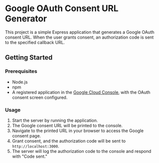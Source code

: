 # Google OAuth Consent URL Generator

This project is a simple Express application that generates a Google OAuth consent URL. When the user grants consent, an authorization code is sent to the specified callback URL.

## Getting Started

### Prerequisites

- Node.js
- npm
- A registered application in the [Google Cloud Console](https://console.cloud.google.com/), with the OAuth consent screen configured.

### Usage

1. Start the server by running the application.
2. The Google consent URL will be printed to the console.
3. Navigate to the printed URL in your browser to access the Google consent page.
4. Grant consent, and the authorization code will be sent to `http://localhost:3000`.
5. The server will log the authorization code to the console and respond with "Code sent."

